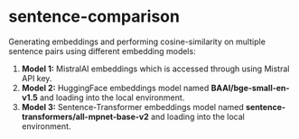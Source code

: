 # sentence-comparison

Generating embeddings and performing cosine-similarity on multiple sentence pairs using different embedding models:

1) **Model 1:** MistralAI embeddings which is accessed through using Mistral API key.
2) **Model 2:** HuggingFace embeddings model named **BAAI/bge-small-en-v1.5** and loading into the local environment.
3) **Model 3:** Sentence-Transformer embeddings model named **sentence-transformers/all-mpnet-base-v2** and loading into the local environment.
